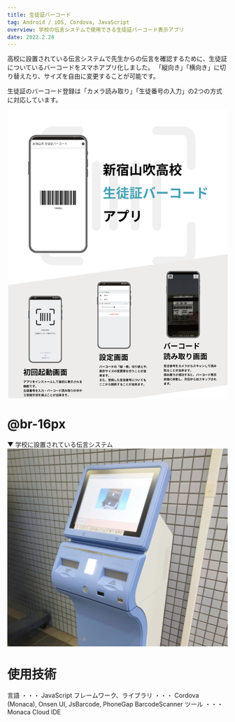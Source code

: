 ```yaml
---
title: 生徒証バーコード
tag: Android / iOS, Cordova, JavaScript
overview: 学校の伝言システムで使用できる生徒証バーコード表示アプリ
date: 2022.2.28
---
```


高校に設置されている伝言システムで先生からの伝言を確認するために、生徒証についているバーコードをスマホアプリ化しました。
「縦向き」「横向き」に切り替えたり、サイズを自由に変更することが可能です。

生徒証のバーコード登録は「カメラ読み取り」「生徒番号の入力」の2つの方式に対応しています。

![](/public/posts/yamabuki-barcode/poster.png)
# @br-16px

▼ 学校に設置されている伝言システム
![](/public/posts/yamabuki-barcode/message-system.jpg)


# 使用技術
言語 ・・・ JavaScript
フレームワーク、ライブラリ ・・・ Cordova (Monaca), Onsen UI, JsBarcode, PhoneGap BarcodeScanner
ツール ・・・ Monaca Cloud IDE